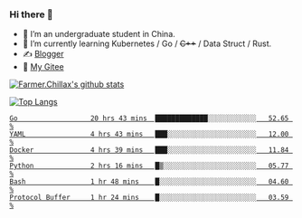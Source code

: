 ### Hi there 👋

- 🔭 I’m an undergraduate student in China.
- 🌱 I’m currently learning Kubernetes / Go / ~~C++~~ / Data Struct / Rust.
- ✍️ [Blogger](https://blog.farmer233.top)
- 🤔 [My Gitee](https://gitee.com/Farmer-chong)


[![Farmer.Chillax's github stats](https://github-readme-stats.vercel.app/api?username=FarmerChillax)](https://github.com/anuraghazra/github-readme-stats)

[![Top Langs](https://github-readme-stats.vercel.app/api/top-langs/?username=FarmerChillax&layout=compact&hide=html,css,javascript)](https://github.com/anuraghazra/github-readme-stats)

<p>
  <a href="https://wakatime.com/@Farmer">
        <!--START_SECTION:waka-->

```text
Go                  20 hrs 43 mins  █████████████░░░░░░░░░░░░   52.65 %
YAML                4 hrs 43 mins   ███░░░░░░░░░░░░░░░░░░░░░░   12.00 %
Docker              4 hrs 39 mins   ███░░░░░░░░░░░░░░░░░░░░░░   11.84 %
Python              2 hrs 16 mins   █▒░░░░░░░░░░░░░░░░░░░░░░░   05.77 %
Bash                1 hr 48 mins    █░░░░░░░░░░░░░░░░░░░░░░░░   04.60 %
Protocol Buffer     1 hr 24 mins    █░░░░░░░░░░░░░░░░░░░░░░░░   03.59 %
```

<!--END_SECTION:waka-->
  </a>
</p>

<!--
**Farmer-chong/Farmer-chong** is a ✨ _special_ ✨ repository because its `README.md` (this file) appears on your GitHub profile.

Here are some ideas to get you started:

- 🔭 I’m currently working on ...
- 🌱 I’m currently learning ...
- 👯 I’m looking to collaborate on ...
- 🤔 I’m looking for help with ...
- 💬 Ask me about ...
- 📫 How to reach me: ...
- 😄 Pronouns: ...
- ⚡ Fun fact: ...
-->
